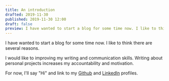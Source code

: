 ```yaml
---
title: An introduction
drafted: 2019-11-30
published: 2019-11-30 12:00
draft: false
preview: I have wanted to start a blog for some time now. I like to think there are several reasons.
---
```


I have wanted to start a blog for some time now. I like to think there are several reasons.

I would like to improving my writing and communication skills. Writing about personal projects increases my accountability and motivation.

For now, I'll say "Hi" and link to my [Github](https://github.com/corybuecker) and [LinkedIn](https://www.linkedin.com/in/corybuecker) profiles.
